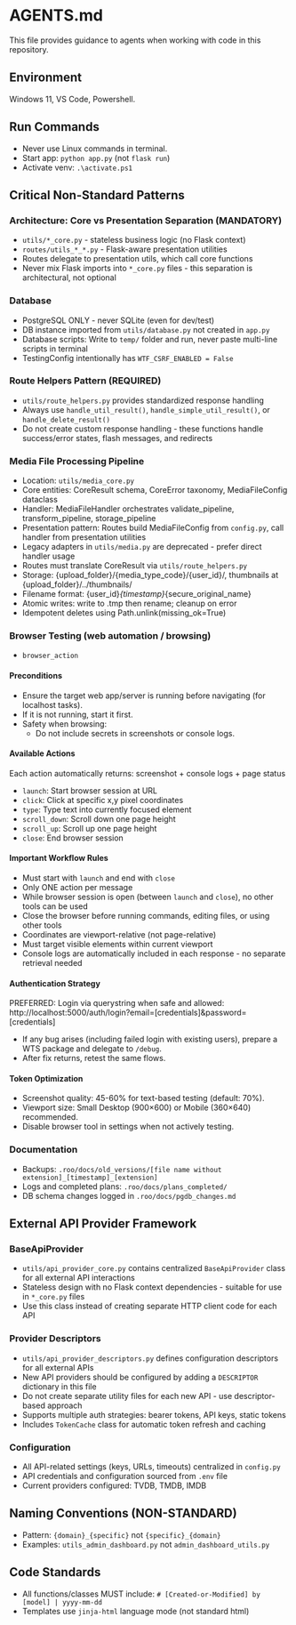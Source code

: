 ﻿# AGENTS.md

This file provides guidance to agents when working with code in this repository.

## Environment
Windows 11, VS Code, Powershell.

## Run Commands
- Never use Linux commands in terminal.
- Start app: `python app.py` (not `flask run`)
- Activate venv: `.\activate.ps1`

## Critical Non-Standard Patterns

### Architecture: Core vs Presentation Separation (MANDATORY)
- `utils/*_core.py` - stateless business logic (no Flask context)
- `routes/utils_*_*.py` - Flask-aware presentation utilities
- Routes delegate to presentation utils, which call core functions
- Never mix Flask imports into `*_core.py` files - this separation is architectural, not optional

### Database
- PostgreSQL ONLY - never SQLite (even for dev/test)
- DB instance imported from `utils/database.py` not created in `app.py`
- Database scripts: Write to `temp/` folder and run, never paste multi-line scripts in terminal
- TestingConfig intentionally has `WTF_CSRF_ENABLED = False`

### Route Helpers Pattern (REQUIRED)
- `utils/route_helpers.py` provides standardized response handling
- Always use `handle_util_result()`, `handle_simple_util_result()`, or `handle_delete_result()`
- Do not create custom response handling - these functions handle success/error states, flash messages, and redirects

### Media File Processing Pipeline
- Location: `utils/media_core.py`
- Core entities: CoreResult schema, CoreError taxonomy, MediaFileConfig dataclass
- Handler: MediaFileHandler orchestrates validate_pipeline, transform_pipeline, storage_pipeline
- Presentation pattern: Routes build MediaFileConfig from `config.py`, call handler from presentation utilities
- Legacy adapters in `utils/media.py` are deprecated - prefer direct handler usage
- Routes must translate CoreResult via `utils/route_helpers.py`
- Storage: {upload_folder}/{media_type_code}/{user_id}/, thumbnails at {upload_folder}/../thumbnails/
- Filename format: {user_id}_{timestamp}_{secure_original_name}
- Atomic writes: write to .tmp then rename; cleanup on error
- Idempotent deletes using Path.unlink(missing_ok=True)

### Browser Testing (web automation / browsing)
- `browser_action`

#### Preconditions
- Ensure the target web app/server is running before navigating (for localhost tasks).
- If it is not running, start it first.
- Safety when browsing:
    - Do not include secrets in screenshots or console logs.

#### Available Actions
Each action automatically returns: screenshot + console logs + page status
- `launch`: Start browser session at URL
- `click`: Click at specific x,y pixel coordinates  
- `type`: Type text into currently focused element
- `scroll_down`: Scroll down one page height
- `scroll_up`: Scroll up one page height
- `close`: End browser session

#### Important Workflow Rules
- Must start with `launch` and end with `close`
- Only ONE action per message
- While browser session is open (between `launch` and `close`), no other tools can be used
- Close the browser before running commands, editing files, or using other tools
- Coordinates are viewport-relative (not page-relative)
- Must target visible elements within current viewport
- Console logs are automatically included in each response - no separate retrieval needed

#### Authentication Strategy
PREFERRED: Login via querystring when safe and allowed:
http://localhost:5000/auth/login?email=[credentials]&password=[credentials]
- If any bug arises (including failed login with existing users), prepare a WTS package and delegate to `/debug`.
- After fix returns, retest the same flows.

#### Token Optimization
- Screenshot quality: 45-60% for text-based testing (default: 70%).
- Viewport size: Small Desktop (900×600) or Mobile (360×640) recommended.
- Disable browser tool in settings when not actively testing.

### Documentation
- Backups: `.roo/docs/old_versions/[file name without extension]_[timestamp]_[extension]`
- Logs and completed plans: `.roo/docs/plans_completed/`
- DB schema changes logged in `.roo/docs/pgdb_changes.md`

## External API Provider Framework

### BaseApiProvider
- `utils/api_provider_core.py` contains centralized `BaseApiProvider` class for all external API interactions
- Stateless design with no Flask context dependencies - suitable for use in `*_core.py` files
- Use this class instead of creating separate HTTP client code for each API

### Provider Descriptors
- `utils/api_provider_descriptors.py` defines configuration descriptors for all external APIs
- New API providers should be configured by adding a `DESCRIPTOR` dictionary in this file
- Do not create separate utility files for each new API - use descriptor-based approach
- Supports multiple auth strategies: bearer tokens, API keys, static tokens
- Includes `TokenCache` class for automatic token refresh and caching

### Configuration
- All API-related settings (keys, URLs, timeouts) centralized in `config.py`
- API credentials and configuration sourced from `.env` file
- Current providers configured: TVDB, TMDB, IMDB

## Naming Conventions (NON-STANDARD)
- Pattern: `{domain}_{specific}` not `{specific}_{domain}`
- Examples: `utils_admin_dashboard.py` not `admin_dashboard_utils.py`

## Code Standards
- All functions/classes MUST include: `# [Created-or-Modified] by [model] | yyyy-mm-dd`
- Templates use `jinja-html` language mode (not standard html)